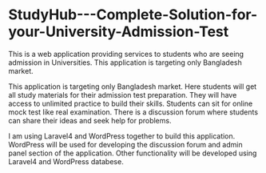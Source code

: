 StudyHub---Complete-Solution-for-your-University-Admission-Test
===============================================================

This is a web application providing services to students who are seeing admission in Universities. This application is targeting only Bangladesh market.

This application is targeting only Bangladesh market. Here students will get all study materials for their admission test preparation. They will have access to unlimited practice to build their skills. Students can sit for online mock test like real examination. There is a discussion forum where students can share their ideas and seek help for problems.

I am using Laravel4 and WordPress together to build this application. WordPress will be used for developing the discussion forum and admin panel section of the application. Other functionality will be developed using Laravel4 and WordPress databese.

